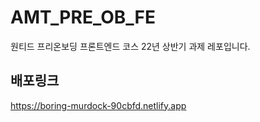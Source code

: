 # AMT_PRE_OB_FE

원티드 프리온보딩 프론트엔드 코스 22년 상반기 과제 레포입니다.

## 배포링크

https://boring-murdock-90cbfd.netlify.app
